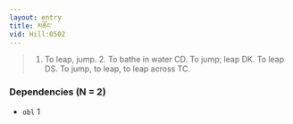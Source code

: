 ```yaml
---
layout: entry
title: མཆོང་
vid: Hill:0502
---
```

> 1. To leap, jump. 2. To bathe in water CD. To jump; leap DK. To leap DS. To jump, to leap, to leap across TC.
### Dependencies (N = 2)
* `obl` 1

